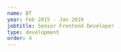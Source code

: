 ```yaml
---
name: BT
year: Feb 2015 - Jan 2019
jobtitle: Senior Frontend Developer
type: development
order: 4
---
```

